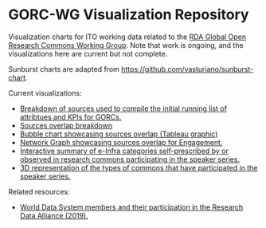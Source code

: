 # GORC-WG Visualization Repository

Visualization charts for ITO working data related to the <a href="https://www.rd-alliance.org/groups/gorc-international-model-wg">RDA Global Open Research Commons Working Group</a>. Note that work is ongoing, and the visualizations here are current but not complete.

Sunburst charts are adapted from https://github.com/vasturiano/sunburst-chart.

Current visualizations:
<ul>
<li><a href="https://wds-ito.github.io/gorc-wg.github.io//misc/AttributesSources/">Breakdown of sources used to compile the initial running list of attribtues and KPIs for GORCs.</a></li>
<li><a href="https://wds-ito.github.io/gorc-wg.github.io/misc/SourcesOverlap/">Sources overlap breakdown</a></li>
<li><a href="https://public.tableau.com/app/profile/caroline.lee8759/viz/NumberofSourcesthatReferenceAttributesFeaturesKPIs/EssentialElement">Bubble chart showcasing sources overlap (Tableau graphic)</a></li>
<li><a href="https://wds-ito.github.io/gorc-wg.github.io/python/SourcesOverlap/SourcesOverlap_Engagement.html">Network Graph showcasing sources overlap for Engagement.</a></h>
<li><a href="https://wds-ito.github.io/gorc-wg.github.io/sunburst/example/eInfraSummary/">Interactive summary of e-Infra categories self-prescribed by or observed in research commons participating in the speaker series.</a></li>
<li><a href="https://wds-ito.github.io/gorc-wg.github.io//python/TypesOfCommons/">3D representation of the types of commons that have participated in the speaker series.</a></li>
</ul>

Related resources:
<ul>
<li><a href="https://public.tableau.com/app/profile/ito.ra1/viz/RDAMembershipWorldwide_16322486753610/RDAMembershipWorldwide">World Data System members and their participation in the Research Data Alliance (2019).</a></li>
</ul>
